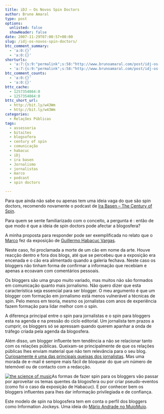 ```yaml
---
title: iDJ – Os Novos Spin Doctors
author: Bruno Amaral
type: post
options:
  unlisted: false
  showHeader: false
date: 2007-11-29T07:00:57+00:00
slug: /idj-os-novos-spin-doctors/
btc_comment_summary:
  - 'a:0:{}'
  - 'a:0:{}'
shorturls:
  - 'a:7:{s:9:"permalink";s:58:"http://www.brunoamaral.com/post/idj-os-novos-spin-doctors/";s:7:"tinyurl";s:25:"http://tinyurl.com/ckqd8f";s:4:"isgd";s:17:"http://is.gd/pJTk";s:5:"bitly";s:19:"http://bit.ly/YEtIN";s:5:"snipr";s:22:"http://snipr.com/evva4";s:5:"snurl";s:22:"http://snurl.com/evva4";s:7:"snipurl";s:24:"http://snipurl.com/evva4";}'
  - 'a:7:{s:9:"permalink";s:58:"http://www.brunoamaral.com/post/idj-os-novos-spin-doctors/";s:7:"tinyurl";s:25:"http://tinyurl.com/ckqd8f";s:4:"isgd";s:17:"http://is.gd/pJTk";s:5:"bitly";s:19:"http://bit.ly/YEtIN";s:5:"snipr";s:22:"http://snipr.com/evva4";s:5:"snurl";s:22:"http://snurl.com/evva4";s:7:"snipurl";s:24:"http://snipurl.com/evva4";}'
btc_comment_counts:
  - 'a:0:{}'
  - 'a:0:{}'
bttc_cache:
  - 1257354864:0
  - 1257354864:0
bttc_short_url:
  - http://bit.ly/w43Wm
  - http://bit.ly/w43Wm
categories:
  - Relações Públicas
tags:
  - assessoria
  - bitaites
  - blogsofera
  - century of spin
  - comunicação
  - habacuc
  - iDj
  - ira basen
  - Jornalismo
  - jornalistas
  - marco
  - podcast
  - spin doctors

---
```

Para que ainda não sabe ou apenas tem uma ideia vaga do que são spin doctors, recomendo novamente o podcast de [Ira Basen &#8211; The Century of Spin][1].

Para quem se sente familiarizado com o conceito, a pergunta é : então de que modo é que a ideia de spin doctors pode afectar a blogosfera?

A minha proposta para responder pode ser exemplificada no relato que o [Marco][2] fez da exposição de [Guillermo Habacuc Vargas][3].

Neste caso, foi proclamada a morte de um cão em nome da arte. Houve reacção dentro e fora dos blogs, até que se percebeu que a exposição era encenada e o cão era alimentado quando a galeria fechava. Neste caso os bloggers não tinham forma de confirmar a informação que recebiam e apenas a ecoavam com comentários pessoais.

Os bloggers são uma grupo muito variado, mas muitos não são formados em comunicação quanto mais jornalismo. Não quero dizer que esta característica seja essencial para ser blogger. O meu argumento é que um blogger com formação em jornalismo está menos vulnerável a técnicas de spin. Pelo menos em teoria, mesmo os jornalistas com anos de experiência fazem formação para lidar melhor com o spin.

A diferença principal entre o spin para jornalistas e o spin para bloggers esta na agenda e na pressão do ciclo editorial. Um jornalista tem prazos a cumprir, os bloggers só se apressam quando querem apanhar a onda de tráfego criada pela agenda da blogosfera.

Além disso, um blogger influente tem tendência a não se relacionar tanto com os relações públicas. Queixam-se principalmente de que os relações públicas lhes enviam material que não tem relevância para o seu blog. [Curiosamente é uma das principais queixas dos jornalistas][4]. Mas uma morada de e-mail é sempre mais fácil de bloquear do que um número de telemóvel ou de contacto com a redacção.

[<img src="/wp-content/uploads/2007/11/132441831_f2eba3821a_m1.jpg" alt="the science of music" class="left" />][5]As formas de fazer spin para os bloggers vão passar por aproveitar os temas quentes da blogosfera ou por criar pseudo-eventos (como foi o caso da exposição de Habacuc). E por conhecer bem os bloggers influentes para lhes dar informação privilegiada e de confiança.

Este modelo de spin na blogosfera tem em conta o perfil dos bloggers como Information Jockeys. Uma ideia do [Mário Andrade no MuioMuio][6].

 [1]: http://www.cbc.ca/news/background/spincycles/index-episode1.html
 [2]: http://www.bitaites.org
 [3]: http://bitaites.org/cromos/o-circo-dos-amigalhacos-dos-animais
 [4]: /pt/post/os-relacoes-publicas-pelos-olhos-dos-jornalistas/
 [5]: http://www.flickr.com/photos/ilmungo/132441831/
 [6]: http://blue.muiomuio.net/eu-sou-um-ij/
